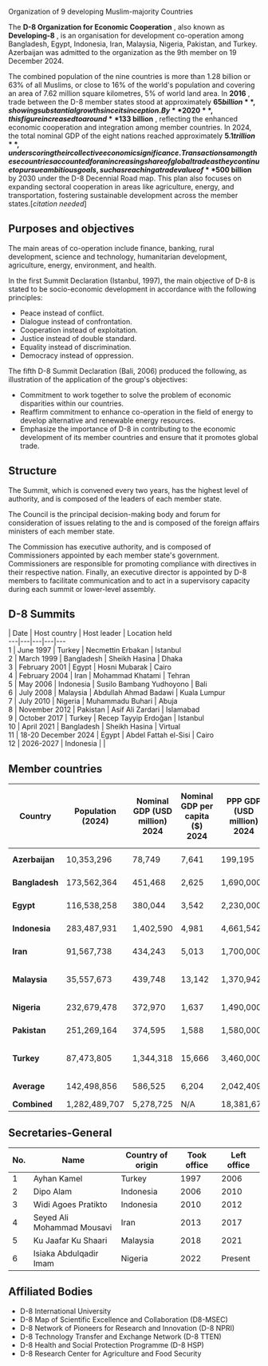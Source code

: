 Organization of 9 developing Muslim-majority Countries

The **D-8 Organization for Economic Cooperation** , also known as
**Developing-8** , is an organisation for development co-operation among
Bangladesh, Egypt, Indonesia, Iran, Malaysia, Nigeria, Pakistan, and Turkey.
Azerbaijan was admitted to the organization as the 9th member on 19 December
2024.

The combined population of the nine countries is more than 1.28 billion or 63%
of all Muslims, or close to 16% of the world's population and covering an area
of 7.62 million square kilometres, 5% of world land area. In **2016** , trade
between the D-8 member states stood at approximately **$65 billion** , showing
substantial growth since its inception. By **2020** , this figure increased to
around **$133 billion** , reflecting the enhanced economic cooperation and
integration among member countries. In 2024, the total nominal GDP of the
eight nations reached approximately **$5.1 trillion** , underscoring their
collective economic significance. Transactions among these countries accounted
for an increasing share of global trade as they continue to pursue ambitious
goals, such as reaching a trade value of **$500 billion** by 2030 under the
D-8 Decennial Road map. This plan also focuses on expanding sectoral
cooperation in areas like agriculture, energy, and transportation, fostering
sustainable development across the member states.[_citation needed_]

## Purposes and objectives

The main areas of co-operation include finance, banking, rural development,
science and technology, humanitarian development, agriculture, energy,
environment, and health.

In the first Summit Declaration (Istanbul, 1997), the main objective of D-8 is
stated to be socio-economic development in accordance with the following
principles:

  * Peace instead of conflict.
  * Dialogue instead of confrontation.
  * Cooperation instead of exploitation.
  * Justice instead of double standard.
  * Equality instead of discrimination.
  * Democracy instead of oppression.

The fifth D-8 Summit Declaration (Bali, 2006) produced the following, as
illustration of the application of the group's objectives:

  * Commitment to work together to solve the problem of economic disparities within our countries.
  * Reaffirm commitment to enhance co-operation in the field of energy to develop alternative and renewable energy resources.
  * Emphasize the importance of D-8 in contributing to the economic development of its member countries and ensure that it promotes global trade.

## Structure

The Summit, which is convened every two years, has the highest level of
authority, and is composed of the leaders of each member state.

The Council is the principal decision-making body and forum for consideration
of issues relating to the and is composed of the foreign affairs ministers of
each member state.

The Commission has executive authority, and is composed of Commissioners
appointed by each member state's government. Commissioners are responsible for
promoting compliance with directives in their respective nation. Finally, an
executive director is appointed by D-8 members to facilitate communication and
to act in a supervisory capacity during each summit or lower-level assembly.

## D-8 Summits

| Date | Host country | Host leader | Location held   
---|---|---|---|---  
1 | June 1997 |  Turkey | Necmettin Erbakan | Istanbul  
2 | March 1999 |  Bangladesh | Sheikh Hasina | Dhaka  
3 | February 2001 |  Egypt | Hosni Mubarak | Cairo  
4 | February 2004 |  Iran | Mohammad Khatami | Tehran  
5 | May 2006 |  Indonesia | Susilo Bambang Yudhoyono | Bali  
6 | July 2008 |  Malaysia | Abdullah Ahmad Badawi | Kuala Lumpur  
7 | July 2010 |  Nigeria | Muhammadu Buhari | Abuja  
8 | November 2012 |  Pakistan | Asif Ali Zardari | Islamabad  
9 | October 2017 |  Turkey | Recep Tayyip Erdoğan | Istanbul  
10 | April 2021 |  Bangladesh | Sheikh Hasina | Virtual  
11 | 18-20 December 2024 |  Egypt | Abdel Fattah el-Sisi | Cairo  
12  | 2026-2027  |  Indonesia |  |   
  
## Member countries

Country  | Population (2024)  | Nominal GDP (USD million) 2024  | Nominal GDP per capita ($) 2024  | PPP GDP (USD million) 2024  | **PPP GDP per capita ($) 2024** | Life expectancy (years, avg. 2021)  | HDI (2021)   
---|---|---|---|---|---|---|---  
**Azerbaijan** | 10,353,296 | 78,749 | 7,641 | 199,195 | 19,328 | 72.9 | 0.760 (high)   
**Bangladesh** | 173,562,364 | 451,468 | 2,625 | 1,690,000 | 9,840 | 74.3 | 0.661 (medium)   
**Egypt** | 116,538,258 | 380,044 | 3,542 | 2,230,000 | 20,799 | 71.8 | 0.731 (high)   
**Indonesia** | 283,487,931 | 1,402,590 | 4,981 | 4,661,542 | 16,542 | 71.3 | 0.705 (high)   
**Iran** | 91,567,738 | 434,243 | 5,013 | 1,700,000  | 19,607 | 77.3 | 0.774 (high)   
**Malaysia** | 35,557,673 | 439,748 | 13,142 | 1,370,942 | 41,022 | 74.7 | 0.803 (very high)   
**Nigeria** | 232,679,478 | 372,970 | 1,637 | 1,490,000 | 6,543 | 62.6 | 0.535 (low)   
**Pakistan** | 251,269,164 | 374,595 | 1,588 | 1,580,000 | 6,715 | 68 | 0.544 (medium)   
**Turkey** | 87,473,805 | 1,344,318 | 15,666 | 3,460,000 | 40,283 | 78.6 | 0.838 (very high)   
**Average** | 142,498,856 | 586,525 | 6,204 | 2,042,409 | 20,075 | 72.0 | 0.705 (high)   
**Combined** | 1,282,489,707 | 5,278,725 | N/A | 18,381,679 | N/A | N/A | N/A   
  
## Secretaries-General

No. | Name | Country of origin | Took office | Left office   
---|---|---|---|---  
1 | Ayhan Kamel |  Turkey | 1997 | 2006   
2 | Dipo Alam |  Indonesia | 2006 | 2010   
3 | Widi Agoes Pratikto |  Indonesia | 2010 | 2012   
4 | Seyed Ali Mohammad Mousavi |  Iran | 2013 | 2017   
5 | Ku Jaafar Ku Shaari |  Malaysia | 2018 | 2021   
6 | Isiaka Abdulqadir Imam |  Nigeria | 2022 | Present   
  
## Affiliated Bodies

  * D-8 International University
  * D-8 Map of Scientific Excellence and Collaboration (D8-MSEC)
  * D-8 Network of Pioneers for Research and Innovation (D-8 NPRI)
  * D-8 Technology Transfer and Exchange Network (D-8 TTEN)
  * D-8 Health and Social Protection Programme (D-8 HSP)
  * D-8 Research Center for Agriculture and Food Security